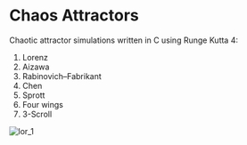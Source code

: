 # Chaos Attractors
Chaotic attractor simulations written in C using Runge Kutta 4:
<ol>
  <li>Lorenz</li>
  <li>Aizawa</li>
  <li>Rabinovich–Fabrikant</li>
  <li>Chen</li>
  <li>Sprott</li>
  <li>Four wings</li>
  <li>3-Scroll</li>
</ol>

![lor_1](https://user-images.githubusercontent.com/118944151/212925639-2b639eb2-0d2a-4f01-9830-687e31a93918.png)

